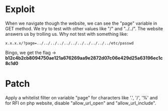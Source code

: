 # Exploit
When we navigate though the website, we can see the "page" variable in GET method.
We try to test with other values like "/" and "../../". The website answers us by trolling us. Why not test with something like:

```
x.x.x.x/?page=../../../../../../../../../../../etc/passwd
```

Bingo, we get the flag -> **b12c4b2cb8094750ae121a676269aa9e2872d07c06e429d25a63196ec1c8c1d0**

# Patch
Apply a whitelist filter on variable "page" for characters like '.', '/', '%' and for RFI on php website, disable "allow_url_open" and "allow_url_include".